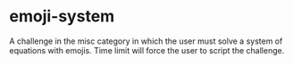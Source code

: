 # emoji-system
A challenge in the misc category in which the user must solve a system of equations with emojis. Time limit will force the user to script the challenge.
